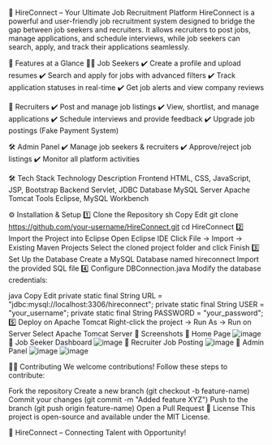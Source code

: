 🚀 HireConnect – Your Ultimate Job Recruitment Platform
HireConnect is a powerful and user-friendly job recruitment system designed to bridge the gap between job seekers and recruiters. It allows recruiters to post jobs, manage applications, and schedule interviews, while job seekers can search, apply, and track their applications seamlessly.

🌟 Features at a Glance
👨‍💻 Job Seekers
✔️ Create a profile and upload resumes
✔️ Search and apply for jobs with advanced filters
✔️ Track application statuses in real-time
✔️ Get job alerts and view company reviews

🏢 Recruiters
✔️ Post and manage job listings
✔️ View, shortlist, and manage applications
✔️ Schedule interviews and provide feedback
✔️ Upgrade job postings (Fake Payment System)

🛠️ Admin Panel
✔️ Manage job seekers & recruiters
✔️ Approve/reject job listings
✔️ Monitor all platform activities

🛠️ Tech Stack
Technology	Description
Frontend	HTML, CSS, JavaScript, JSP, Bootstrap
Backend	Servlet, JDBC
Database	MySQL
Server	Apache Tomcat
Tools	Eclipse, MySQL Workbench

⚙️ Installation & Setup
1️⃣ Clone the Repository
sh
Copy
Edit
git clone https://github.com/your-username/HireConnect.git
cd HireConnect
2️⃣ Import the Project into Eclipse
Open Eclipse IDE
Click File → Import → Existing Maven Projects
Select the cloned project folder and click Finish
3️⃣ Set Up the Database
Create a MySQL Database named hireconnect
Import the provided SQL file
4️⃣ Configure DBConnection.java
Modify the database credentials:

java
Copy
Edit
private static final String URL = "jdbc:mysql://localhost:3306/hireconnect";
private static final String USER = "your_username";
private static final String PASSWORD = "your_password";
5️⃣ Deploy on Apache Tomcat
Right-click the project → Run As → Run on Server
Select Apache Tomcat Server
📸 Screenshots
🔹 Home Page
![image](https://github.com/user-attachments/assets/f84112a5-6b4f-400b-8908-3b6cb0ac88c5)
🔹 Job Seeker Dashboard 
![image](https://github.com/user-attachments/assets/f3effaee-ff35-4a3d-8ee0-d7cf55681846)
🔹 Recruiter Job Posting
![image](https://github.com/user-attachments/assets/cdbf54ba-c607-4243-8a3e-ae20dd3c3514)
🔹 Admin Panel
![image](https://github.com/user-attachments/assets/c1926323-02dc-4e07-9226-39cd0cad96fb)
![image](https://github.com/user-attachments/assets/2f566c03-cddb-43a9-9d75-341ea4bdef62)


👨‍💻 Contributing
We welcome contributions! Follow these steps to contribute:

Fork the repository
Create a new branch (git checkout -b feature-name)
Commit your changes (git commit -m "Added feature XYZ")
Push to the branch (git push origin feature-name)
Open a Pull Request
📄 License
This project is open-source and available under the MIT License.

🚀 HireConnect – Connecting Talent with Opportunity!
